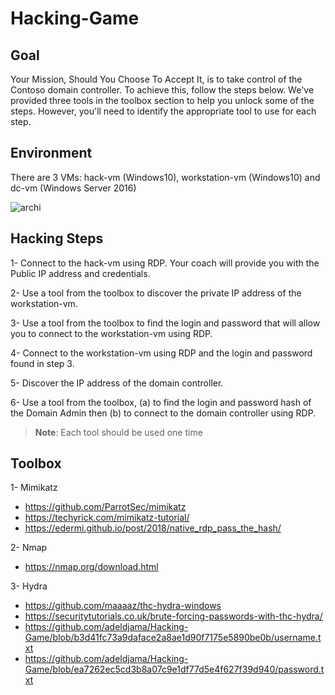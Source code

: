# Hacking-Game

## Goal

Your Mission, Should You Choose To Accept It, is to take control of the Contoso domain controller. To achieve this, follow the steps below. We've provided three tools in the toolbox section to help you unlock some of the steps. However, you'll need to identify the appropriate tool to use for each step. 

## Environment 

There are 3 VMs: hack-vm (Windows10), workstation-vm (Windows10) and dc-vm (Windows Server 2016) 

![archi](./images/archi.jpg)
## Hacking Steps

1- Connect to the hack-vm using RDP. Your coach will provide you with the Public IP address and credentials.

2- Use a tool from the toolbox to discover the private IP address of the workstation-vm.

3- Use a tool from the toolbox to find the login and password that will allow you to connect to the workstation-vm using RDP.

4- Connect to the workstation-vm using RDP and the login and password found in step 3.

5- Discover the IP address of the domain controller.  

6- Use a tool from the toolbox, (a) to find the login and password hash of the Domain Admin then (b) to connect to the domain controller using RDP.


  >**Note**: Each tool should be used one time  

## Toolbox
1- Mimikatz 
- https://github.com/ParrotSec/mimikatz
- https://techyrick.com/mimikatz-tutorial/
- https://edermi.github.io/post/2018/native_rdp_pass_the_hash/

2- Nmap 
- https://nmap.org/download.html

3- Hydra 
- https://github.com/maaaaz/thc-hydra-windows
- https://securitytutorials.co.uk/brute-forcing-passwords-with-thc-hydra/
- https://github.com/adeldjama/Hacking-Game/blob/b3d41fc73a9daface2a8ae1d90f7175e5890be0b/username.txt
- https://github.com/adeldjama/Hacking-Game/blob/ea7262ec5cd3b8a07c9e1df77d5e4f627f39d940/password.txt


